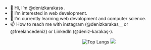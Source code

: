 - 👋 Hi, I’m @denizkarakass .
- 👀 I’m interested in web development.
- 🌱 I’m currently learning web devolopment and computer science.
- 📫 How to reach me with instagram (@denizkarakas__ or @freelancedeniz) or Linkedln (@deniz-karakaş-).


<img  src="https://camo.githubusercontent.com/b661a853fda1cc6bea0d236749adc6dce7e89ad85421525fb5b4f3167263fe53/68747470733a2f2f6769746875622d726561646d652d73746174732e76657263656c2e6170702f6170692f746f702d6c616e67732f3f757365726e616d653d466c79537175617265266c61796f75743d636f6d70616374" alt="Top Langs" data-canonical-src="https://github-readme-stats.vercel.app/api/top-langs/?username=denizkarakass&amp;layout=compact" style="margin-left:50%;max-width: 100%;">

<img src="https://github-readme-stats.vercel.app/api?username=denizkarakass&&show_icons=true&title_color=ffffff&icon_color=bb2acf&text_color=daf7dc&bg_color=151515">



<!---
denizkarakass/denizkarakass is a ✨ special ✨ repository because its `README.md` (this file) appears on your GitHub profile.
You can click the Preview link to take a look at your changes.
--->
